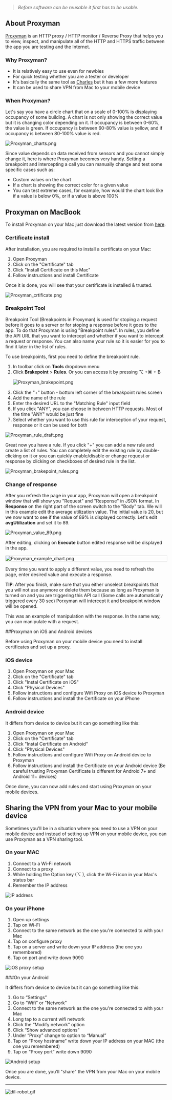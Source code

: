 > *Before software can be reusable it first has to be usable.*

## About Proxyman

[Proxyman](https://proxyman.io/) is an HTTP proxy / HTTP monitor / Reverse Proxy that helps you to view, inspect, and manipulate all of the HTTP and HTTPS traffic between the app you are testing and the Internet.

### Why Proxyman?

* It is relatively easy to use even for newbies 
* For quick testing whether you are a tester or developer 
* It's basically the same tool as [Charles](https://infinum.com/handbook/books/qa/tools/using-charles) but it has a few more features 
* It can be used to share VPN from Mac to your mobile device 

### When Proxyman?

Let's say you have a circle chart that on a scale of 0-100% is displaying occupancy of some building. A chart is not only showing the correct value but it is changing color depending on it. 
If occupancy is between 0-60%, the value is green. If occupancy is between 60-80% value is yellow, and if occupancy is between 80-100% value is red.

![Proxyman_charts.png](/img/Proxyman_charts.png)

Since value depends on data received from sensors and you cannot simply change it, here is where Proxyman becomes very handy. Setting a breakpoint and intercepting a call you can manually change and test some specific cases such as:

* Custom values on the chart
* If a chart is showing the correct color for a given value
* You can test extreme cases, for example, how would the chart look like if a value is below 0%, or if a value is above 100%
 
## Proxyman on MacBook

To install Proxyman on your Mac just download the latest version from [here](https://proxyman.io/). 

### Certificate install 

After installation, you are required to install a certificate on your Mac:  

1. Open Proxyman 
2. Click on the "Certificate" tab 
3. Click "Install Certificate on this Mac"
4. Follow instructions and install Certificate

Once it is done, you will see that your certificate is installed & trusted. 

![Proxyman_crtificate.png](/img/Proxyman_crtificate.png)

### Breakpoint Tool 

Breakpoint Tool (Breakpoints in Proxyman) is used for stoping a request before it goes to a server or for stoping a response before it goes to the app. To do that Proxyman is using "Breakpoint rules". In rules, you define the API URL that you want to intercept and whether if you want to intercept a request or response. You can also name your rule so it is easier for you to find it later in the list of rules.

To use breakpoints, first you need to define the breakpoint rule. 

1. In toolbar click on **Tools** dropdown menu 
2. Click **Brakepoint** > **Rules**. Or you can access it by pressing ⌥ +⌘ + B
 <span style="display:block; margin-top:15px; margin-bottom:15px; margin-left:auto; margin-right:auto; width:100%;">![Proxyman_brakepoint.png](/img/Proxyman_brakepoint.png)</span>
3. Click the "+" button - bottom left corner of the breakpoint rules screen
4. Add the name of the rule 
5. Enter the desired URL to the "Matching Rule" input field 
6. If you click "ANY", you can choose in between HTTP requests. Most of the time "ANY" would be just fine  
7. Select whether you want to use this rule for interception of your request, response or it can be used for both 

![Proxyman_rule_draft.png](/img/Proxyman_rule_draft.png)

Great now you have a rule. If you click "+" you can add a new rule and create a list of rules. You can completely edit the existing rule by double-clicking on it or you can quickly enable/disable or change request or response by clicking on checkboxes of desired rule in the list. 

![Proxyman_brakepoint_rules.png](/img/Proxyman_brakepoint_rules.png)

### Change of response

After you refresh the page in your app, Proxyman will open a breakpoint window that will show you "Request" and "Response" in JSON format. In **Response**  on the right part of the screen switch to the "Body" tab. We will in this example edit the average utilization value. The initial value is 20, but we now want to see if the value of 89% is displayed correctly. Let's edit **avgUtilization** and set it to 89. 

![Proxyman_value_89.png](/img/Proxyman_value_89.png)

After editing, clicking on **Execute** button edited response will be displayed in the app. 

<span style="display:block; border: 1px solid #e0e0e0; margin-top:15px; margin-bottom:15px; margin-left:auto; margin-right:auto; width:100%;">![Proxyman_example_chart.png](/img/Proxyman_example_chart.png)</span>

Every time you want to apply a different value, you need to refresh the page, enter desired value and execute a response.

**TIP**: After you finish, make sure that you either unselect breakpoints that you will not use anymore or delete them because as long as Proxyman is turned on and you are triggering this API call (Some calls are automatically triggered every 30 sec) Porxyman will intercept it and breakpoint window will be opened.

This was an example of manipulation with the response. In the same way, you can manipulate with a request. 

##Proxyman on iOS and Android devices

Before using Proxyman on your mobile device you need to install certificates and set up a proxy. 

### iOS device

1. Open Proxyman on your Mac
2. Click on the "Certificate" tab
3. Click "Instal Certificate on iOS"
4. Click "Physical Devices"
5. Follow instructions and configure Wifi Proxy on iOS device to Proxyman
6. Follow instructions and install the Certificate on your iPhone 

### Android device

It differs from device to device but it can go something like this: 

1. Open Proxyman on your Mac
2. Click on the "Certificate" tab
3. Click "Instal Certificate on Android"
4. Click "Physical Devices"
5. Follow instructions and configure Wifi Proxy on Android device to Proxyman
6. Follow instructions and install the Certificate on your Android device (Be careful trusting Proxyman Certificate is different for Android 7+ and Android 11+ devices)

Once done, you can now add rules and start using Proxyman on your mobile devices. 

## Sharing the VPN from your Mac to your mobile device
 
Sometimes you'll be in a situation where you need to use a VPN on your mobile device and instead of setting up VPN on your mobile device, you can use Proxyman as a VPN sharing tool.

### On your MAC

1. Connect to a Wi-Fi network
2. Connect to a proxy
3. While holding the Option key (⌥ ), click the Wi-Fi icon in your Mac's status bar
4. Remember the IP address

 ![IP address](/img/proxyman1.png)
 
### On your iPhone

1. Open up settings
2. Tap on Wi-Fi
3. Connect to the same network as the one you're connected to with your Mac
4. Tap on configure proxy
5. Tap on a server and write down your IP address (the one you remembered)
6. Tap on port and write down 9090

 ![iOS proxy setup](/img/ios_proxy_setup.gif)
 
###On your Android

It differs from device to device but it can go something like this:

1. Go to “Settings”
2. Go to “Wifi” or "Network"
3. Connect to the same network as the one you're connected to with your Mac
4. Long tap to a current wifi network
5. Click the “Modify network” option
6. Click “Show advanced options”
7. Under “Proxy” change to option to “Manual”
8. Tap on “Proxy hostname” write down your IP address on your MAC (the one you remembered)
9. Tap on “Proxy port” write down 9090

 ![Android setup](/img/android_proxy_setup.gif)
 
Once you are done, you'll "share" the VPN from your Mac on your mobile device.

---
![dil-robot.gif](/img/dil-robot.gif)
